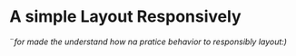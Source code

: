 # A simple Layout Responsively
¨*for made the understand how na pratice behavior
to responsibly layout:)*